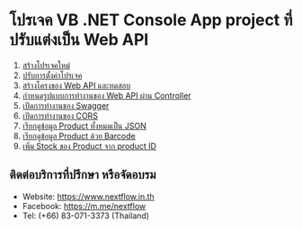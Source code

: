 # โปรเจค VB .NET Console App project ที่ปรับแต่งเป็น Web API

1. [สร้างโปรเจคใหม่](1-new-project.md)
2. [ปรับการตั้งค่าโปรเจค](2-edit-project-setting.md)
3. [สร้างโครงของ Web API และทดสอบ](3-web-api-structure.md)
4. [กำหนดรูปแบบการทำงานของ Web API ผ่าน Controller](4-add-controller.md)
5. [เปิดการทำงานของ Swagger](5-enable-swagger.md)
6. [เปิดการทำงานของ CORS](6-enable-cors.md)
7. [เรียกดูข้อมูล Product ทั้งหมดเป็น JSON](7-all-product.md)
8. [เรียกดูข้อมูล Product ด้วย Barcode](8-get-product-by-barcode.md)
9. [เพิ่ม Stock ของ Product จาก product ID](9-add-product-stock.md)

## ติดต่อบริการที่ปรึกษา หรือจัดอบรม 

- Website: https://www.nextflow.in.th
- Facebook: https://m.me/nextflow 
- Tel: (+66) 83-071-3373 (Thailand)